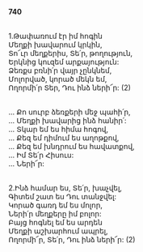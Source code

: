 **740**

\
1.Թափառում էր իմ հոգին\
Մեղքի խավարում կրկին,\
Տո՜ւր մեղքերիս, Տե՛ր, թողություն,\
Երկնից կուզեմ արքայություն:\
Ձեռքս բռնի՛ր վայր չընկնեմ,\
Մոլորված, կորած մեկն եմ,\
Ողորմի՛ր Տեր, Դու ինձ ների՜ր: (2)

\
 ... Քո սուրբ ձեռքերի մեջ պահի՛ր,\
 ... Մեղքի խավարից ինձ հանիր՛:\
 ... Տկար եմ ես հիմա հոգով,\
 ... Քեզ եմ դիմում ես աղոթքով,\
 ... Քեզ եմ խնդրում ես հավատքով,\
 ... Իմ Տե՛ր Հիսուս:\
 ... Ների՜ր:

\
2.Ինձ համար ես, Տե՛ր, խաչվել,\
Գիտեմ շատ ես Դու տանջվել:\
Կորած գառդ եմ ես մոլոր,\
Ների՛ր մեղքերը իմ բոլոր:\
Բայց հոգնել եմ ես արդեն\
Մեղքի աշխարհում ապրել,\
Ողորմի՜ր, Տե՛ր, Դու ինձ ների՜ր: (2)
